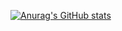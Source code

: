 [![Anurag's GitHub stats](https://github-readme-stats.vercel.app/api?username=Athanasioschourlias)](https://github.com/anuraghazra/github-readme-stats)
